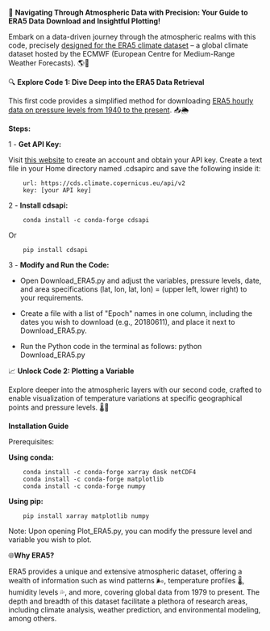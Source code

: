 🚀 **Navigating Through Atmospheric Data with Precision: Your Guide to ERA5 Data Download and Insightful Plotting!**

Embark on a data-driven journey through the atmospheric realms with this code, precisely [designed for the ERA5 climate dataset](https://cds.climate.copernicus.eu/) – a global climate dataset hosted by the ECMWF (European Centre for Medium-Range Weather Forecasts). 🌎💨

🔍 **Explore Code 1: Dive Deep into the ERA5 Data Retrieval**

This first code provides a simplified method for downloading [ERA5 hourly data on pressure levels from 1940 to the present](https://cds.climate.copernicus.eu/cdsapp#!/dataset/reanalysis-era5-pressure-levels?tab=overview). 📥🌦️

**Steps:**

1 - **Get API Key:**

Visit [this website](https://cds.climate.copernicus.eu/api-how-to#use-the-cds-api-client-for-data-access) to create an account and obtain your API key.
Create a text file in your Home directory named .cdsapirc and save the following inside it:

        url: https://cds.climate.copernicus.eu/api/v2
        key: [your API key]

2 - __Install cdsapi:__

        conda install -c conda-forge cdsapi
Or

        pip install cdsapi
        
        
3 - __Modify and Run the Code:__

* Open Download_ERA5.py and adjust the variables, pressure levels, date, and area specifications (lat, lon, lat, lon) = (upper left, lower right) to your requirements.
  
* Create a file with a list of "Epoch" names in one column, including the dates you wish to download (e.g., 20180611), and place it next to Download_ERA5.py.

* Run the Python code in the terminal as follows:
python Download_ERA5.py


📈 __Unlock Code 2: Plotting a Variable__

Explore deeper into the atmospheric layers with our second code, crafted to enable visualization of temperature variations at specific geographical points and pressure levels. 🌡️📍

__Installation Guide__

Prerequisites:

**Using conda:**

        conda install -c conda-forge xarray dask netCDF4 
        conda install -c conda-forge matplotlib
        conda install -c conda-forge numpy
        
**Using pip:**

        pip install xarray matplotlib numpy

Note: Upon opening Plot_ERA5.py, you can modify the pressure level and variable you wish to plot.

🌐**Why ERA5?**

ERA5 provides a unique and extensive atmospheric dataset, offering a wealth of information such as wind patterns 🌬️, temperature profiles 🌡️, humidity levels 💦, and more, covering global data from 1979 to present. The depth and breadth of this dataset facilitate a plethora of research areas, including climate analysis, weather prediction, and environmental modeling, among others.





